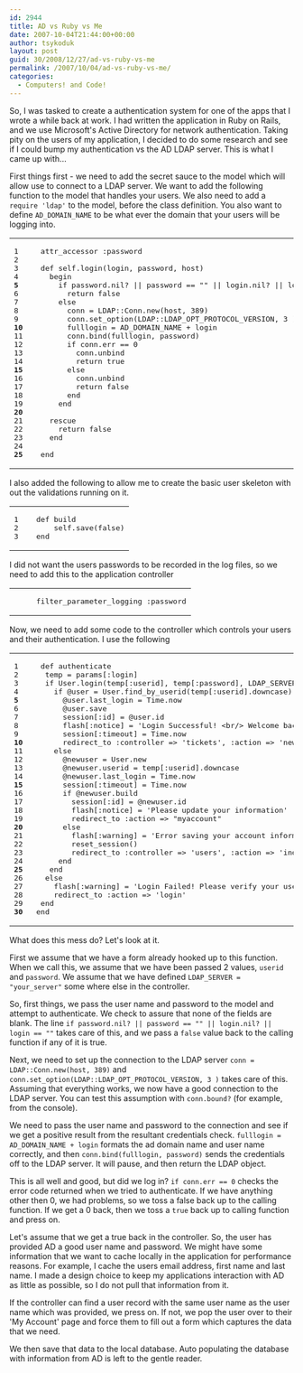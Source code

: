 ```yaml
---
id: 2944
title: AD vs Ruby vs Me
date: 2007-10-04T21:44:00+00:00
author: tsykoduk
layout: post
guid: 30/2008/12/27/ad-vs-ruby-vs-me
permalink: /2007/10/04/ad-vs-ruby-vs-me/
categories:
  - Computers! and Code!
---
```

<p>So, I was tasked to create a authentication system for one of the apps that I wrote a while back at work. I had written the application in Ruby on Rails, and we use Microsoft's Active Directory for network authentication. Taking pity on the users of my application, I decided to do some research and see if I could bump my authentication vs the <span class="caps">AD LDAP</span> server. This is what I came up with...</p>

<!--more-->

<p>First things first - we need to add the secret sauce to the model which will allow use to connect to a <span class="caps">LDAP</span> server. We want to add the following function to the model that handles your users. We also need to add a <code>require 'ldap'</code> to the model, before the class definition. You also want to define <code>AD_DOMAIN_NAME</code> to be what ever the domain that your users will be logging into.</p>


<table class="CodeRay"><tr>
  <td class="line_numbers" title="click to toggle" onclick="with (this.firstChild.style) { display = (display == '') ? 'none' : '' }"><pre>1<tt>
</tt>2<tt>
</tt>3<tt>
</tt>4<tt>
</tt><strong>5</strong><tt>
</tt>6<tt>
</tt>7<tt>
</tt>8<tt>
</tt>9<tt>
</tt><strong>10</strong><tt>
</tt>11<tt>
</tt>12<tt>
</tt>13<tt>
</tt>14<tt>
</tt><strong>15</strong><tt>
</tt>16<tt>
</tt>17<tt>
</tt>18<tt>
</tt>19<tt>
</tt><strong>20</strong><tt>
</tt>21<tt>
</tt>22<tt>
</tt>23<tt>
</tt>24<tt>
</tt><strong>25</strong><tt>
</tt></pre></td>
  <td class="code"><pre ondblclick="with (this.style) { overflow = (overflow == 'auto' || overflow == '') ? 'visible' : 'auto' }">  attr_accessor <span class="sy">:password</span><tt>
</tt>  <tt>
</tt>  <span class="r">def</span> <span class="pc">self</span>.login(login, password, host)<tt>
</tt>    <span class="r">begin</span><tt>
</tt>      <span class="r">if</span> password.nil? || password == <span class="s"><span class="dl">&quot;</span><span class="dl">&quot;</span></span> || login.nil? || login == <span class="s"><span class="dl">&quot;</span><span class="dl">&quot;</span></span><tt>
</tt>        <span class="r">return</span> <span class="pc">false</span><tt>
</tt>      <span class="r">else</span><tt>
</tt>        conn = <span class="co">LDAP</span>::<span class="co">Conn</span>.new(host, <span class="i">389</span>)<tt>
</tt>        conn.set_option(<span class="co">LDAP</span>::<span class="co">LDAP_OPT_PROTOCOL_VERSION</span>, <span class="i">3</span> )<tt>
</tt>        fulllogin = <span class="co">AD_DOMAIN_NAME</span> + login<tt>
</tt>        conn.bind(fulllogin, password)<tt>
</tt>        <span class="r">if</span> conn.err == <span class="i">0</span><tt>
</tt>          conn.unbind<tt>
</tt>          <span class="r">return</span> <span class="pc">true</span><tt>
</tt>        <span class="r">else</span><tt>
</tt>          conn.unbind<tt>
</tt>          <span class="r">return</span> <span class="pc">false</span><tt>
</tt>        <span class="r">end</span><tt>
</tt>      <span class="r">end</span><tt>
</tt>      <tt>
</tt>    <span class="r">rescue</span><tt>
</tt>      <span class="r">return</span> <span class="pc">false</span><tt>
</tt>    <span class="r">end</span><tt>
</tt>  <tt>
</tt>  <span class="r">end</span></pre></td>
</tr></table>


<p>I also added the following to allow me to create the basic user skeleton with out the validations running on it.</p>


<table class="CodeRay"><tr>
  <td class="line_numbers" title="click to toggle" onclick="with (this.firstChild.style) { display = (display == '') ? 'none' : '' }"><pre>1<tt>
</tt>2<tt>
</tt>3<tt>
</tt></pre></td>
  <td class="code"><pre ondblclick="with (this.style) { overflow = (overflow == 'auto' || overflow == '') ? 'visible' : 'auto' }">  <span class="r">def</span> <span class="fu">build</span><tt>
</tt>      <span class="pc">self</span>.save(<span class="pc">false</span>)<tt>
</tt>  <span class="r">end</span></pre></td>
</tr></table>


<p>I did not want the users passwords to be recorded in the log files, so we need to add this to the application controller</p>


<table class="CodeRay"><tr>
  <td class="line_numbers" title="click to toggle" onclick="with (this.firstChild.style) { display = (display == '') ? 'none' : '' }"><pre><tt>
</tt></pre></td>
  <td class="code"><pre ondblclick="with (this.style) { overflow = (overflow == 'auto' || overflow == '') ? 'visible' : 'auto' }">   filter_parameter_logging <span class="sy">:password</span></pre></td>
</tr></table>


<p>Now, we need to add some code to the controller which controls your users and their authentication. I use the following</p>


<table class="CodeRay"><tr>
  <td class="line_numbers" title="click to toggle" onclick="with (this.firstChild.style) { display = (display == '') ? 'none' : '' }"><pre>1<tt>
</tt>2<tt>
</tt>3<tt>
</tt>4<tt>
</tt><strong>5</strong><tt>
</tt>6<tt>
</tt>7<tt>
</tt>8<tt>
</tt>9<tt>
</tt><strong>10</strong><tt>
</tt>11<tt>
</tt>12<tt>
</tt>13<tt>
</tt>14<tt>
</tt><strong>15</strong><tt>
</tt>16<tt>
</tt>17<tt>
</tt>18<tt>
</tt>19<tt>
</tt><strong>20</strong><tt>
</tt>21<tt>
</tt>22<tt>
</tt>23<tt>
</tt>24<tt>
</tt><strong>25</strong><tt>
</tt>26<tt>
</tt>27<tt>
</tt>28<tt>
</tt>29<tt>
</tt><strong>30</strong><tt>
</tt></pre></td>
  <td class="code"><pre ondblclick="with (this.style) { overflow = (overflow == 'auto' || overflow == '') ? 'visible' : 'auto' }">  <span class="r">def</span> <span class="fu">authenticate</span><tt>
</tt>   temp = params[<span class="sy">:login</span>]<tt>
</tt>   <span class="r">if</span> <span class="co">User</span>.login(temp[<span class="sy">:userid</span>], temp[<span class="sy">:password</span>], <span class="co">LDAP_SERVER</span>)<tt>
</tt>     <span class="r">if</span> <span class="iv">@user</span> = <span class="co">User</span>.find_by_userid(temp[<span class="sy">:userid</span>].downcase)<tt>
</tt>       <span class="iv">@user</span>.last_login = <span class="co">Time</span>.now<tt>
</tt>       <span class="iv">@user</span>.save<tt>
</tt>       session[<span class="sy">:id</span>] = <span class="iv">@user</span>.id<tt>
</tt>       flash[<span class="sy">:notice</span>] = <span class="s"><span class="dl">'</span><span class="k">Login Successful! &lt;br/&gt; Welcome back, </span><span class="dl">'</span></span> + <span class="iv">@user</span>.firstname<tt>
</tt>       session[<span class="sy">:timeout</span>] = <span class="co">Time</span>.now<tt>
</tt>       redirect_to <span class="sy">:controller</span> =&gt; <span class="s"><span class="dl">'</span><span class="k">tickets</span><span class="dl">'</span></span>, <span class="sy">:action</span> =&gt; <span class="s"><span class="dl">'</span><span class="k">new</span><span class="dl">'</span></span><tt>
</tt>     <span class="r">else</span><tt>
</tt>       <span class="iv">@newuser</span> = <span class="co">User</span>.new<tt>
</tt>       <span class="iv">@newuser</span>.userid = temp[<span class="sy">:userid</span>].downcase<tt>
</tt>       <span class="iv">@newuser</span>.last_login = <span class="co">Time</span>.now<tt>
</tt>       session[<span class="sy">:timeout</span>] = <span class="co">Time</span>.now<tt>
</tt>       <span class="r">if</span> <span class="iv">@newuser</span>.build<tt>
</tt>         session[<span class="sy">:id</span>] = <span class="iv">@newuser</span>.id<tt>
</tt>         flash[<span class="sy">:notice</span>] = <span class="s"><span class="dl">'</span><span class="k">Please update your information</span><span class="dl">'</span></span><tt>
</tt>         redirect_to <span class="sy">:action</span> =&gt; <span class="s"><span class="dl">&quot;</span><span class="k">myaccount</span><span class="dl">&quot;</span></span><tt>
</tt>       <span class="r">else</span><tt>
</tt>         flash[<span class="sy">:warning</span>] = <span class="s"><span class="dl">'</span><span class="k">Error saving your account information</span><span class="dl">'</span></span><tt>
</tt>         reset_session()<tt>
</tt>         redirect_to <span class="sy">:controller</span> =&gt; <span class="s"><span class="dl">'</span><span class="k">users</span><span class="dl">'</span></span>, <span class="sy">:action</span> =&gt; <span class="s"><span class="dl">'</span><span class="k">index</span><span class="dl">'</span></span><tt>
</tt>      <span class="r">end</span><tt>
</tt>    <span class="r">end</span><tt>
</tt>   <span class="r">else</span><tt>
</tt>     flash[<span class="sy">:warning</span>] = <span class="s"><span class="dl">'</span><span class="k">Login Failed! Please verify your user ID and password and try again</span><span class="dl">'</span></span><tt>
</tt>     redirect_to <span class="sy">:action</span> =&gt; <span class="s"><span class="dl">'</span><span class="k">login</span><span class="dl">'</span></span><tt>
</tt>  <span class="r">end</span> <tt>
</tt> <span class="r">end</span></pre></td>
</tr></table>


<p>What does this mess do? Let's look at it.</p>


<p>First we assume that we have a form already hooked up to this function. When we call this, we assume that we have been passed 2 values, <code>userid</code> and <code>password</code>. We assume that we have defined <code>LDAP_SERVER = "your_server"</code> some where else in the controller.</p>


<p>So, first things, we pass the user name and password to the model and attempt to authenticate. We check to assure that none of the fields are blank. The line <code>if password.nil? || password == "" || login.nil? || login == ""</code> takes care of this, and we pass a <code>false</code> value back to the calling function if any of it is true.</p>


<p>Next, we need to set up the connection to the <span class="caps">LDAP</span> server <code>conn = LDAP::Conn.new(host, 389)</code> and <code>conn.set_option(LDAP::LDAP_OPT_PROTOCOL_VERSION, 3 )</code>  takes care of this. Assuming that everything works, we now have a good connection to the <span class="caps">LDAP</span> server. You can test this assumption with <code>conn.bound?</code> (for example, from the console).</p>


<p>We need to pass the user name and password to the connection and see if we get a positive result from the resultant credentials check. <code>fulllogin = AD_DOMAIN_NAME + login</code> formats the ad domain name and user name correctly, and then <code>conn.bind(fulllogin, password)</code> sends the credentials off to the <span class="caps">LDAP</span> server. It will pause, and then return the <span class="caps">LDAP</span> object.</p>


<p>This is all well and good, but did we log in? <code>if conn.err == 0</code> checks the error code returned when we tried to authenticate. If we have anything other then 0, we had problems, so we toss a false back up to the calling function. If we get a 0 back, then we toss a <code>true</code> back up to calling function and press on.</p>


<p>Let's assume that we get a true back in the controller. So, the user has provided AD a good user name and password. We might have some information that we want to cache locally in the application for performance reasons. For example, I cache the users email address, first name and last name. I made a design choice to keep my applications interaction with AD as little as possible, so I do not pull that information from it.</p>


<p>If the controller can find a user record with the same user name as the user name which was provided, we press on. If not, we pop the user over to their 'My Account' page and force them to fill out a form which captures the data that we need.</p>


<p>We then save that data to the local database. Auto populating the database with information from AD is left to the gentle reader.</p>
